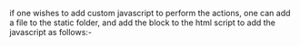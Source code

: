 if one wishes to add custom javascript to perform the actions, one can add a file to the static folder, and add the block to the html script to add the javascript as follows:-
<script
  type="text/javascript"
  src=""{{ url_for('static', filename='index.js')}}
>
